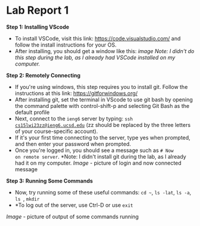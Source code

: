 # Lab Report 1
**Step 1: Installing VScode**
* To install VSCode, visit this link: https://code.visualstudio.com/ and follow the install instructions for your OS.
* After installing, you should get a window like this: 
*image*
*Note: I didn't do this step during the lab, as I already had VSCode installed on my computer.*

**Step 2: Remotely Connecting**
* If you're using windows, this step requires you to install git. Follow the instructions at this link: https://gitforwindows.org/
* After installing git, set the terminal in VScode to use git bash by opening the command palette with control-shift-p and selecting Git Bash as the default profile
* Next, connect to the <code>ieng6</code> server by typing: <code>ssh cs15lwi23zz@ieng6.ucsd.edu</code> (zz should be replaced by the three letters of your course-specific account).
* If it's your first time connecting to the server, type yes when prompted, and then enter your password when prompted.
* Once you're logged in, you should see a message such as <code># Now on remote server</code>.
*Note: I didn't install git during the lab, as I already had it on my computer.
*Image* - picture of login and now connected message

**Step 3: Running Some Commands**
* Now, try running some of these useful commands: <code>cd ~</code>, <code>ls -lat</code>, <code>ls -a</code>, <code>ls <directory></code>, <code>mkdir</code>
* *To log out of the server, use Ctrl-D or use <code>exit</code>
 
 *Image* - picture of output of some commands running




